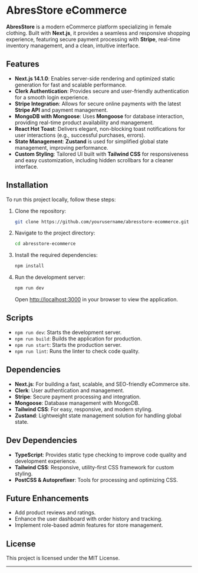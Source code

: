 

# AbresStore eCommerce

**AbresStore** is a modern eCommerce platform specializing in female clothing. Built with **Next.js**, it provides a seamless and responsive shopping experience, featuring secure payment processing with **Stripe**, real-time inventory management, and a clean, intuitive interface.

## Features

- **Next.js 14.1.0**: Enables server-side rendering and optimized static generation for fast and scalable performance.
- **Clerk Authentication**: Provides secure and user-friendly authentication for a smooth login experience.
- **Stripe Integration**: Allows for secure online payments with the latest **Stripe API** and payment management.
- **MongoDB with Mongoose**: Uses **Mongoose** for database interaction, providing real-time product availability and management.
- **React Hot Toast**: Delivers elegant, non-blocking toast notifications for user interactions (e.g., successful purchases, errors).
- **State Management**: **Zustand** is used for simplified global state management, improving performance.
- **Custom Styling**: Tailored UI built with **Tailwind CSS** for responsiveness and easy customization, including hidden scrollbars for a cleaner interface.
  
## Installation

To run this project locally, follow these steps:

1. Clone the repository:

   ```bash
   git clone https://github.com/yourusername/abresstore-ecommerce.git
   ```

2. Navigate to the project directory:

   ```bash
   cd abresstore-ecommerce
   ```

3. Install the required dependencies:

   ```bash
   npm install
   ```

4. Run the development server:

   ```bash
   npm run dev
   ```

   Open [http://localhost:3000](http://localhost:3000) in your browser to view the application.

## Scripts

- `npm run dev`: Starts the development server.
- `npm run build`: Builds the application for production.
- `npm run start`: Starts the production server.
- `npm run lint`: Runs the linter to check code quality.

## Dependencies

- **Next.js**: For building a fast, scalable, and SEO-friendly eCommerce site.
- **Clerk**: User authentication and management.
- **Stripe**: Secure payment processing and integration.
- **Mongoose**: Database management with MongoDB.
- **Tailwind CSS**: For easy, responsive, and modern styling.
- **Zustand**: Lightweight state management solution for handling global state.

## Dev Dependencies

- **TypeScript**: Provides static type checking to improve code quality and development experience.
- **Tailwind CSS**: Responsive, utility-first CSS framework for custom styling.
- **PostCSS & Autoprefixer**: Tools for processing and optimizing CSS.

## Future Enhancements

- Add product reviews and ratings.
- Enhance the user dashboard with order history and tracking.
- Implement role-based admin features for store management.

## License

This project is licensed under the MIT License.

---
